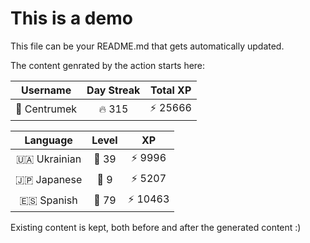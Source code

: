 # This is a demo

This file can be your README.md that gets automatically updated.

The content genrated by the action starts here:

<!--START_SECTION:duolingoStats-->
<!-- Automatically generated with https://github.com/centrumek/duolingo-readme-stats-->

| Username | Day Streak | Total XP |
|:---:|:---:|:---:|
| 👤 Centrumek | 🔥 315 | ⚡ 25666 |

| Language | Level | XP |
|:---:|:---:|:---:|
| 🇺🇦 Ukrainian | 👑 39 | ⚡ 9996 |
| 🇯🇵 Japanese | 👑 9 | ⚡ 5207 |
| 🇪🇸 Spanish | 👑 79 | ⚡ 10463 |

<!--END_SECTION:duolingoStats-->

Existing content is kept, both before and after the generated content :)